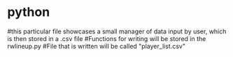 # python
#this particular file showcases a small manager of data input by user, which is then stored in a .csv file
#Functions for writing will be stored in the rwlineup.py
#File that is written will be called "player_list.csv"
